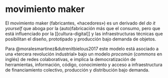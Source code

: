 # movimiento maker
El movimiento maker (fabricantes, «hacedores») es un derivado del *do it yourself* que aboga por la (auto)fabricación más que el consumo, pero que está influenciado por la [[cultura-digital]] y las infraestructuras técnicas que posibilitan el diseño, prototipado y producción bajo demanda de objetos.

Para @moralesmartinez&dutrenitbielous2017 este modelo está asociado a una «tercera revolución industrial» bajo un modelo *procomún* (*commons* en inglés) de redes colaborativas, e implica la democratización de herramientas, información, código, conocimiento y acceso a infraestructura de financiamiento colectivo, producción y distribución bajo demanda.
